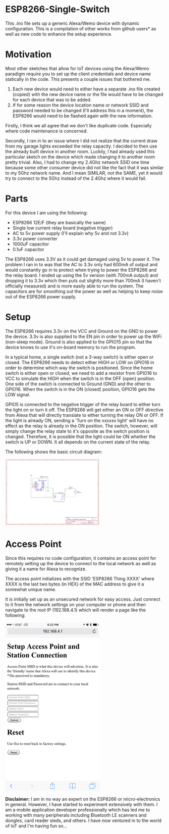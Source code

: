 # ESP8266-Single-Switch
This .ino file sets up a generic Alexa/Wemo device with dynamic configuration. This is a compilation of other works from github users* as well as new code to enhance the setup experience.

# Motivation
Most other sketches that allow for IoT devices using the Alexa/Wemo paradigm require you to set up the client credentials and device name statically in the code. This presents a couple issues that bothered me.

1. Each new device would need to either have a separate .ino file created (copied) with the new device name or the file would have to be changed for each device that was to be added.
2. If for some reason the device location name or network SSID and password needed to be changed (I'll address this in a moment), the ESP8266 would need to be flashed again with the new information.

Firstly, I think we all agree that we don't like duplicate code. Especially where code maintenance is concerned.

Secondly, I ran in to an issue where I did not realize that the current draw from my garage lights exceeded the relay capacity. I decided to then use the already built device in another room. Luckily, I had already used this particular sketch on the device which made changing it to another room pretty trivial. Also, I had to change my 2.4Ghz network SSID one time because some other consumer device did not like the fact that it was similar to my 5Ghz network name. And I mean SIMILAR, not the SAME, yet it would try to connect to the 5Ghz instead of the 2.4Ghz where it would fail.

# Parts
For this device I am using the following:
- ESP8266 12E/F (they are basically the same)
- Single low current relay board (negative trigger)
- AC to 5v power supply (I'll explain why 5v and not 3.3v)
- 3.3v power converter
- 1000uF capacitor
- 0.1uF capacitor

The ESP8266 uses 3.3V as it could get damaged using 5v to power it. The problem I ran in to was that the AC to 3.3v only had 600mA of output and would constantly go in to protect when trying to power the ESP8266 and the relay board. I ended up using the 5v version (with 700mA output) and dropping it to 3.3v which then puts out slightly more than 700mA (I haven't officially measured) and is more easily able to run the system. The capacitors are for smoothing out the power as well as helping to keep noise out of the ESP8266 power supply.

# Setup
The ESP8266 requires 3.3v on the VCC and Ground on the GND to power the device. 3.3v is also supplied to the EN pin in order to power up the WiFi (non-sleep mode). Ground is also applied to the GPIO15 pin so that the device knows to use it's on-board memory to run the program.

In a typical home, a single switch (not a 3-way switch) is either open or closed. The ESP8266 needs to detect either HIGH or LOW on GPIO16 in order to determine which way the switch is positioned. Since the home switch is either open or closed, we need to add a resistor from GPIO16 to VCC to simulate the HIGH when the switch is in the OFF (open) position. One side of the switch is connected to Ground (GND) and the other to GPIO16. When the switch is in the ON (closed) position, GPIO16 gets the LOW signal.

GPIO5 is connected to the negative trigger of the relay board to either turn the light on or turn it off. The ESP8266 will get either an ON or OFF directive from Alexa that will directly translate to either turning the relay ON or OFF. If the light is already ON, sending a 'Turn on the xxxxxx light' will have no effect as the relay is already in the ON position. The switch, however, will simply change the relay state to it's opposite as the switch position is changed. Therefore, it is possible that the light could be ON whether the switch is UP or DOWN. It all depends on the current state of the relay.

The following shows the basic circuit diagram:

<img src="https://github.com/BonEvil/ESP8266-Single-Switch/raw/master/resources/ESP8266-Switch-and-Relay.png" style="width:300px" />

# Access Point
Since this requires no code configuration, it contains an access point for remotely setting up the device to connect to the local network as well as giving it a name for Alexa to recognize.

The access point initializes with the SSID 'ESP8266 Thing XXXX' where XXXX is the last two bytes (in HEX) of the MAC address to give it a somewhat unique name.

It is initially set up as an unsecured network for easy access. Just connect to it from the network settings on your computer or phone and then navigate to the root IP (192.168.4.1) which will render a page like the following:

<img src="https://github.com/BonEvil/ESP8266-Single-Switch/raw/master/resources/index.html.png" style="width:300px" />


**Disclaimer:**
I am in no way an expert on the ESP8266 or micro-electronics in general. However, I have started to experiment extensively with them. I am a mobile application developer professionally which has led me to working with many peripherals including Bluetooth LE scanners and dongles, card reader sleds, and others. I have now ventured in to the world of IoT and I'm having fun so...
